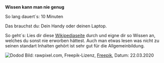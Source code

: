 **Wissen kann man nie genug**

So lang dauert´s: 10 Minuten

Das brauchst du: Dein Handy oder deinen Laptop.

So geht´s: Lies dir diese [Wikipediaseite](https://de.wikipedia.org/wiki/Liste_ausgestorbener_Tiere_und_Pflanzen) durch und eigne dir so Wissen an, welches du sonst nie erworben hättest. Auch man etwas lesen was nicht zu seinen standart Inhalten gehört ist sehr gut für die Allgemeinbildung.

![Dodod](https://image.freepik.com/vektoren-kostenlos/vintage-illustrationen-von-dodovintage_53876-62136.jpg)
Bild: rawpixel.com, Freepik-Lizenz, [Freepik](https://de.freepik.com/vektoren-kostenlos/vintage-illustrationen-von-dodovintage_3448789.htm#page=1&query=dodo&position=0), Datum: 22.03.2020

